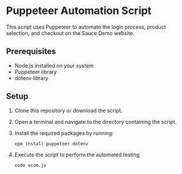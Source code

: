 # Puppeteer Automation Script

This script uses Puppeteer to automate the login process, product selection, and checkout on the Sauce Demo website.

## Prerequisites

- Node.js installed on your system
- Puppeteer library
- dotenv library

## Setup

1. Clone this repository or download the script.
2. Open a terminal and navigate to the directory containing the script.
3. Install the required packages by running:

   ```bash
   npm install puppeteer dotenv
4. Execute the script to perform the automated testing

   ```bash
   node ecom.js

